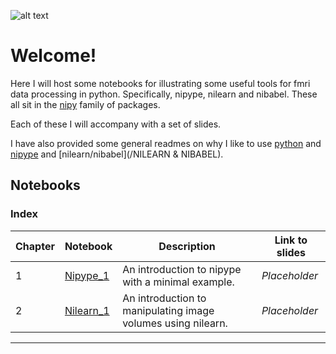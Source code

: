 ![alt text](https://i.imgbox.com/QqCVWa0v.png "Title")

# Welcome!

Here I will host some notebooks for illustrating some useful tools for fmri data processing in python. Specifically, nipype, nilearn and nibabel. These all sit in the [nipy](https://nipy.org/) family of packages.

Each of these I will accompany with a set of slides.

I have also provided some general readmes on why I like to use [python](/PYTHON) and [nipype](/NIPYPE) and [nilearn/nibabel](/NILEARN & NIBABEL).

## Notebooks

### Index
| Chapter | Notebook | Description | Link to slides |
| --- | --- | --- | --- |
| 1 | [Nipype_1](/Nipype_1.ipynb) | An introduction to nipype with a minimal example. | *Placeholder* |
| 2 | [Nilearn_1](/Nilearn_1.ipynb) | An introduction to manipulating image volumes using nilearn. | *Placeholder* |
***
